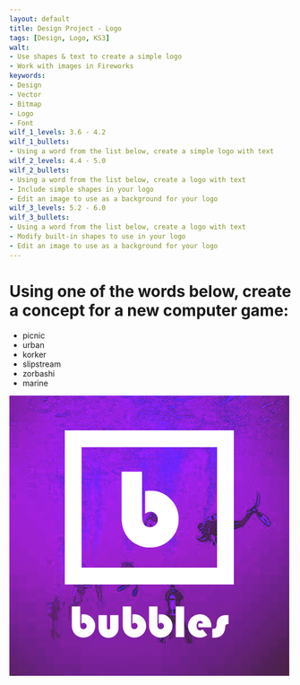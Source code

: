 ```yaml
---
layout: default
title: Design Project - Logo
tags: [Design, Logo, KS3]
walt:
- Use shapes & text to create a simple logo
- Work with images in Fireworks
keywords:
- Design
- Vector
- Bitmap
- Logo
- Font
wilf_1_levels: 3.6 - 4.2
wilf_1_bullets:
- Using a word from the list below, create a simple logo with text
wilf_2_levels: 4.4 - 5.0
wilf_2_bullets:
- Using a word from the list below, create a logo with text
- Include simple shapes in your logo
- Edit an image to use as a background for your logo
wilf_3_levels: 5.2 - 6.0
wilf_3_bullets:
- Using a word from the list below, create a logo with text
- Modify built-in shapes to use in your logo
- Edit an image to use as a background for your logo
---
```


# Using one of the words below, create a concept for a new computer game:

* picnic
* urban
* korker
* slipstream
* zorbashi
* marine

![Bubbles](/resources/images/Bubbles.png)